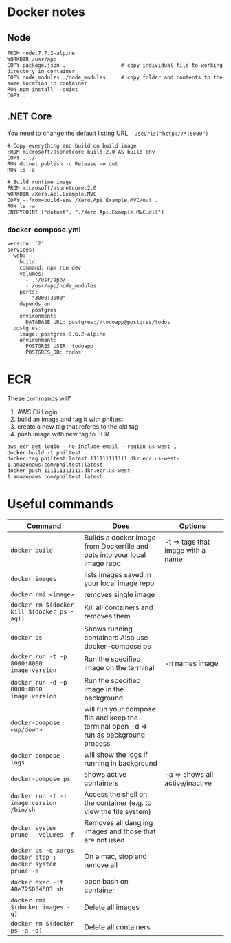 # Docker notes

## Node

```
FROM node:7.7.2-alpine
WORKDIR /usr/app
COPY package.json .                  # copy individual file to working directory in container
COPY node_modules ./node_modules     # copy folder and contents to the same location in container
RUN npm install --quiet
COPY . .
```

## .NET Core

You need to change the default listing URL: `.UseUrls("http://*:5000")`

```
# Copy everything and build on build image
FROM microsoft/aspnetcore-build:2.0 AS build-env
COPY . ./
RUN dotnet publish -c Release -o out
RUN ls -a

# Build runtime image
FROM microsoft/aspnetcore:2.0
WORKDIR /Xero.Api.Example.MVC
COPY --from=build-env /Xero.Api.Example.MVC/out .
RUN ls -a
ENTRYPOINT ["dotnet", "./Xero.Api.Example.MVC.dll"]
```

### docker-compose.yml

```
version: '2'
services:
  web:
    build: .
    command: npm run dev
    volumes:
      - .:/usr/app/ 
      - /usr/app/node_modules 
    ports:
      - "3000:3000" 
    depends_on: 
      - postgres 
    environment: 
      DATABASE_URL: postgres://todoapp@postgres/todos 
  postgres: 
    image: postgres:9.6.2-alpine 
    environment: 
      POSTGRES_USER: todoapp
      POSTGRES_DB: todos
```

# ECR

These commands will"

1. AWS Cli Login
2. build an image and tag it with philtest
3. create a new tag that referes to the old tag
4. push image with new tag to ECR

```
aws ecr get-login --no-include-email --region us-west-1
docker build -t philtest .
docker tag philtest:latest 111111111111.dkr.ecr.us-west-1.amazonaws.com/philtest:latest
docker push 111111111111.dkr.ecr.us-west-1.amazonaws.com/philtest:latest
```

# Useful commands

| Command | Does | Options |
| --- | --- | --- |
| `docker build` | Builds a docker image from Dockerfile and puts into your local image repo | 	-t <name> => tags that image with a name |
| `docker images`	| lists images saved in your local image repo | |
| `docker rmi <image>` |	removes single image	| |
| `docker rm $(docker kill $(docker ps -aq))` | Kill all containers and removes them	| |
| `docker ps` | Shows running containers	Also use docker-compose ps
| `docker run -t -p 8000:8000 image:version` | Run the specified image on the terminal	|-n names image|
| `docker run -d -p 8000:8000 image:version` | Run the specified image in the background | |
| `docker-compose <up/down>` | will run your compose file and keep the terminal open	-d => run as background process |
| `docker-compose logs` | will show the logs if running in background | |
| `docker-compose ps` | shows active containers | -a => shows all active/inactive |
| `docker run -t -i image:version /bin/sh` | Access the shell on the container (e.g. to view the file system) | |
| `docker system prune --volumes -f `| Removes all dangling images and those that are not used	| |
| `docker ps -q xargs docker stop ; docker system prune -a` | On a mac, stop and remove all	| |
| `docker exec -it 40e725064583 sh` | open bash on container	| |
|`docker rmi $(docker images -q)`| Delete all images | |
|`docker rm $(docker ps -a -q)` | Delete all containers | |
